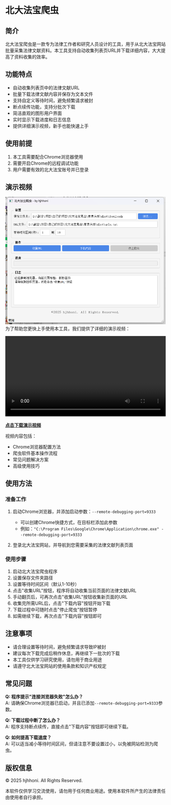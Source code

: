 # 北大法宝爬虫

## 简介

北大法宝爬虫是一款专为法律工作者和研究人员设计的工具，用于从北大法宝网站批量采集法律文献资料。本工具支持自动收集列表页URL并下载详细内容，大大提高了资料收集的效率。

## 功能特点

- 自动收集列表页中的法律文献URL
- 批量下载法律文献内容并保存为文本文件
- 支持自定义等待时间，避免频繁请求被封
- 断点续传功能，支持分批次下载
- 简洁直观的图形用户界面
- 实时显示下载进度和日志信息
- 提供详细演示视频，新手也能快速上手

## 使用前提

1. 本工具需要配合Chrome浏览器使用
2. 需要开启Chrome的远程调试功能
3. 用户需要有效的北大法宝账号并已登录

## 演示视频
![软件界面图](./image.png)
为了帮助您更快上手使用本工具，我们提供了详细的演示视频：

<!-- HTML视频标签 -->
<video width="100%" controls>
  <source src="./tutorial.mp4" type="video/mp4">
  您的浏览器不支持视频标签，请使用下方链接下载视频观看
</video>

<!-- 如果上面的视频无法播放，可以点击下面的链接 -->
**[点击下载演示视频](./tutorial.mp4)**

视频内容包括：
- Chrome浏览器配置方法
- 爬虫软件基本操作流程
- 常见问题解决方案
- 高级使用技巧

## 使用方法

### 准备工作

1. 启动Chrome浏览器，并添加启动参数：`--remote-debugging-port=9333`
   - 可以创建Chrome快捷方式，在目标栏添加此参数
   - 例如：`"C:\Program Files\Google\Chrome\Application\chrome.exe" --remote-debugging-port=9333`

2. 登录北大法宝网站，并导航到您需要采集的法律文献列表页面

### 使用步骤

1. 启动北大法宝爬虫程序
2. 设置保存文件夹路径
3. 设置等待时间区间（默认1-10秒）
4. 点击"收集URL"按钮，程序将自动收集当前页面的法律文献URL
5. 手动翻页后，可再次点击"收集URL"按钮收集新页面的URL
6. 收集完所需URL后，点击"下载内容"按钮开始下载
7. 下载过程中可随时点击"停止爬虫"按钮暂停
8. 如需继续下载，再次点击"下载内容"按钮即可

## 注意事项

- 请合理设置等待时间，避免频繁请求导致IP被封
- 建议每次下载完成后稍作休息，再继续下一批次的下载
- 本工具仅供学习研究使用，请勿用于商业用途
- 请遵守北大法宝网站的使用条款和知识产权规定

## 常见问题

**Q: 程序提示"连接浏览器失败"怎么办？**  
A: 请确保Chrome浏览器已启动，并且已添加`--remote-debugging-port=9333`参数。

**Q: 下载过程中断了怎么办？**  
A: 程序支持断点续传，直接点击"下载内容"按钮即可继续下载。

**Q: 如何提高下载速度？**  
A: 可以适当减小等待时间区间，但请注意不要设置过小，以免被网站检测为爬虫。

## 版权信息

© 2025 hjhhoni. All Rights Reserved.

本软件仅供学习交流使用，请勿用于任何商业用途。使用本软件所产生的法律责任由使用者自行承担。
